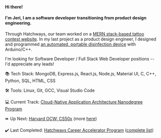 #### Hi there! 

#### I'm Jeri, I am a software developer transitioning from product design engineering.

Through Hatchways, our team worked on a [MERN stack-based tattoo contest website](https://github.com/hatchways/team-old-fashioned/tree/dev-jeri). In my last project as a product design engineer, I designed and programmed [an automated, portable disinfection device](https://www.pchrd.dost.gov.ph/news/6615-dost-pchrd-wraps-up-activities-for-first-virtual-nstw) with Arduino/C++. 

I'm looking for Software Developer / Full Stack Web Developer positions -- I'd appreciate any leads!

:books: Tech Stack: MongoDB, Express.js, React.js, Node.js, Material UI, C, C++, Python, SQL, HTML, CSS

:hammer_and_wrench: Tools: Linux, Git, GCC, Visual Studio Code

:computer: Current Track: [Cloud-Native Application Architecture Nanodegree Program](https://classroom.udacity.com/nanodegrees/nd064/dashboard/overview)

:fast_forward: Up Next: [Harvard OCW: CS50x](https://cs50.harvard.edu/x/2021/) (more [here](https://gist.github.com/jerixmx/d58313ad54c2ab995e86c0304c116ab3))

:heavy_check_mark: Last Completed: [Hatchways Career Accelerator Program](https://github.com/hatchways/team-old-fashioned/tree/dev-jeri) ([complete list](https://gist.github.com/jerixmx/3ca5873c4abcb26f8ae50b96b46bf9c2))
